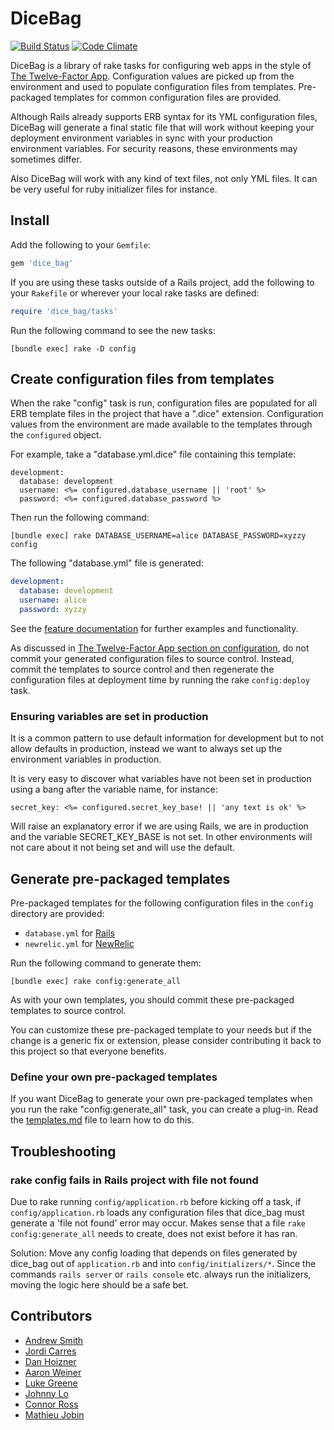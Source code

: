 # DiceBag

[![Build Status](https://travis-ci.org/mdsol/dice_bag.png)](https://travis-ci.org/mdsol/dice_bag)
[![Code Climate](https://codeclimate.com/github/mdsol/dice_bag.png)](https://codeclimate.com/github/mdsol/dice_bag)

DiceBag is a library of rake tasks for configuring web apps in the style of [The
Twelve-Factor App][1]. Configuration values are picked up from the environment
and used to populate configuration files from templates. Pre-packaged templates
for common configuration files are provided.

Although Rails already supports ERB syntax for its YML configuration files, DiceBag will generate a final
static file that will work without keeping your deployment environment variables in sync with your
production environment variables. For security reasons, these environments may sometimes differ.

Also DiceBag will work with any kind of text files, not only YML files. It can be very useful for
ruby initializer files for instance.

[1]: http://www.12factor.net/

## Install

Add the following to your `Gemfile`:

```ruby
gem 'dice_bag'
```

If you are using these tasks outside of a Rails project, add the following to
your `Rakefile` or wherever your local rake tasks are defined:

```ruby
require 'dice_bag/tasks'
```

Run the following command to see the new tasks:

```
[bundle exec] rake -D config
```

## Create configuration files from templates

When the rake "config" task is run, configuration files are populated for all
ERB template files in the project that have a ".dice" extension. Configuration
values from the environment are made available to the templates through the
`configured` object.

For example, take a "database.yml.dice" file containing this template:

```erb
development:
  database: development
  username: <%= configured.database_username || 'root' %>
  password: <%= configured.database_password %>
```

Then run the following command:

```
[bundle exec] rake DATABASE_USERNAME=alice DATABASE_PASSWORD=xyzzy config
```

The following "database.yml" file is generated:

```yaml
development:
  database: development
  username: alice
  password: xyzzy
```

See the [feature documentation][features] for further examples and
functionality.

[features]: https://www.relishapp.com/mdsol/dice-bag/docs

As discussed in [The Twelve-Factor App section on configuration][2], do not
commit your generated configuration files to source control. Instead, commit the
templates to source control and then regenerate the configuration files at
deployment time by running the rake `config:deploy` task.

[2]: http://www.12factor.net/config


### Ensuring variables are set in production

It is a common pattern to use default information for development but to not
 allow defaults in production, instead we want to always set up the environment variables
in production.

It is very easy to discover what variables have not been set in production using a bang after
the variable name, for instance:
```
secret_key: <%= configured.secret_key_base! || 'any text is ok' %>
```
Will raise an explanatory error if we are using Rails, we are in production and the
 variable SECRET_KEY_BASE is not set. In other environments will not care about it
not being set and will use the default.


## Generate pre-packaged templates

Pre-packaged templates for the following configuration files in the `config`
directory are provided:

* `database.yml` for [Rails](https://github.com/rails/rails/)
* `newrelic.yml` for [NewRelic](https://github.com/newrelic/rpm)

Run the following command to generate them:

```
[bundle exec] rake config:generate_all
```

As with your own templates, you should commit these pre-packaged templates to
source control.

You can customize these pre-packaged template to your needs but if the change is
a generic fix or extension, please consider contributing it back to this project
so that everyone benefits.

### Define your own pre-packaged templates

If you want DiceBag to generate your own pre-packaged templates when you run the
rake "config:generate_all" task, you can create a plug-in. Read the
[templates.md](./templates.md) file to learn how to do this.

## Troubleshooting

### rake config fails in Rails project with file not found

Due to rake running ``` config/application.rb ``` before kicking off a task, 
if ``` config/application.rb ``` loads any configuration files that dice_bag
 must generate a 'file not found' error may occur.  Makes sense that a file
  ``` rake config:generate_all ``` needs to create, does not exist before it has ran.

Solution: Move any config loading that depends on files generated by dice_bag out of `application.rb` and into `config/initializers/*`.  Since the commands 
`rails server` or `rails console` etc. always run the initializers, moving the logic
 here should be a safe bet.

## Contributors

* [Andrew Smith](https://github.com/asmith-mdsol)
* [Jordi Carres](https://github.com/jcarres-mdsol)
* [Dan Hoizner](https://github.com/dhoizner-mdsol)
* [Aaron Weiner](https://github.com/HonoreDB)
* [Luke Greene](https://github.com/lgreene-mdsol)
* [Johnny Lo](https://github.com/jlo188)
* [Connor Ross](https://github.com/cross311)
* [Mathieu Jobin](https://github.com/mjobin-mdsol)

